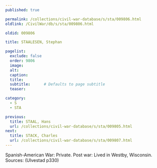 ```yaml
---
published: true

permalink: /collections/civil-war-database/s/sta/009806.html
oldlink: /CivilWar/db/s/sta/009806.html

oldid: 009806

title: STAALESEN, Stephan

pagelist:
  exclude: false
  order: 9806
  image: 
  alt:
  caption:
  title:
  subtitle:      # Defaults to page subtitle
  teaser:

category: 
  - S 
  - STA

previous:
  title: STAAL, Hans
  url: /collections/civil-war-database/s/sta/009805.html  
next:
  title: STACK, Charles
  url: /collections/civil-war-database/s/sta/009807.html   
---
```

Spanish-American War: Private. Post war: Lived in Westby, Wisconsin. Sources: (Ulvestad p330)